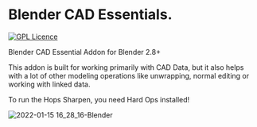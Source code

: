 # Blender CAD Essentials.
[![GPL Licence](https://badges.frapsoft.com/os/gpl/gpl.png?v=103)](https://opensource.org/licenses/GPL-3.0/)

Blender CAD Essential Addon for Blender 2.8+

This addon is built for working primarily with CAD Data, but it also helps with a lot of other modeling operations like unwrapping, normal editing or working with linked data.

To run the Hops Sharpen, you need Hard Ops installed!


![2022-01-15 16_28_16-Blender](https://user-images.githubusercontent.com/3914410/149627447-ed629a32-8fdf-4777-b61c-133ced9d486a.jpg)
